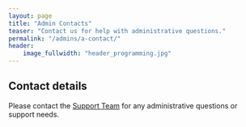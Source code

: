 ```yaml
---
layout: page
title: "Admin Contacts"
teaser: "Contact us for help with administrative questions."
permalink: "/admins/a-contact/"
header:
    image_fullwidth: "header_programming.jpg"
---
```


## Contact details

Please contact the [Support Team](mailto:steam@tenet.ac.za) for any administrative questions or support needs.
